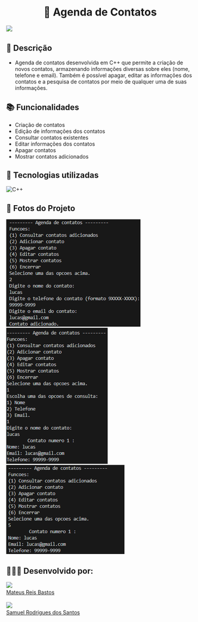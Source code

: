 <h1 align="center">📒 Agenda de Contatos</h1>

<a>
  <img src="http://img.shields.io/static/v1?label=STATUS&message=EM%20DESENVOLVIMENTO&color=RED&style=for-the-badge"/>
</a>


## :memo: Descrição
*  Agenda de contatos desenvolvida em C++ que permite a criação de novos contatos, armazenando informações diversas sobre eles (nome, telefone e email). Também é possível apagar, editar as informações dos contatos e a pesquisa de contatos por meio de qualquer uma de suas informações. 
## :books: Funcionalidades
* Criação de contatos
* Edição de informações dos contatos
* Consultar contatos existentes
* Editar informações dos contatos
* Apagar contatos
* Mostrar contatos adicionados

## :wrench: Tecnologias utilizadas

<div>
  <img src="https://img.shields.io/badge/c++-%2300599C.svg?style=for-the-badge&logo=c%2B%2B&logoColor=white" alt="C++">
</div>

## 📸 Fotos do Projeto
  <div>
  <img src="imagensProjeto\agendadecontatos1.png" />

    
  <img src="imagensProjeto\agendadecontatos2.png" />

      
  <img src="imagensProjeto\agendadecontatos3.png" />    
  <div>
          
## 👨🏻‍💻 Desenvolvido por:

  [<img src="https://github.com/Mateusrb6.png" width="60px;"/><br /><sub><a href="https://github.com/Mateusrb6">Mateus Reis Bastos</a></sub>](https://github.com/Mateusrb6/Projeto_Cpe_Unb)

  [<img src="https://github.com/sa1700.png" width="60px;"/><br /><sub><a href="https://github.com/sa1700">Samuel Rodrigues dos Santos</a></sub>](https://github.com/Mateusrb6/Projeto_Cpe_Unb)

